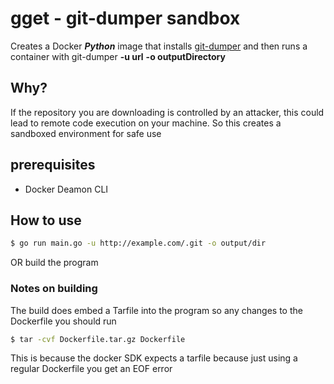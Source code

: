 # gget - git-dumper sandbox
Creates a Docker ***Python*** image that installs [git-dumper](https://github.com/arthaud/git-dumper) and then runs a container with git-dumper **-u url** **-o outputDirectory**

## Why?
If the repository you are downloading is controlled by an attacker, this could lead to remote code execution on your machine.
So this creates a sandboxed environment for safe use

## prerequisites

* Docker Deamon CLI

## How to use 
```bash
$ go run main.go -u http://example.com/.git -o output/dir
```
OR build the program


### Notes on building

The build does embed a Tarfile into the program so any changes to the Dockerfile you should run

```bash
$ tar -cvf Dockerfile.tar.gz Dockerfile
```

This is because the docker SDK expects a tarfile because just using a regular Dockerfile you get an EOF error
